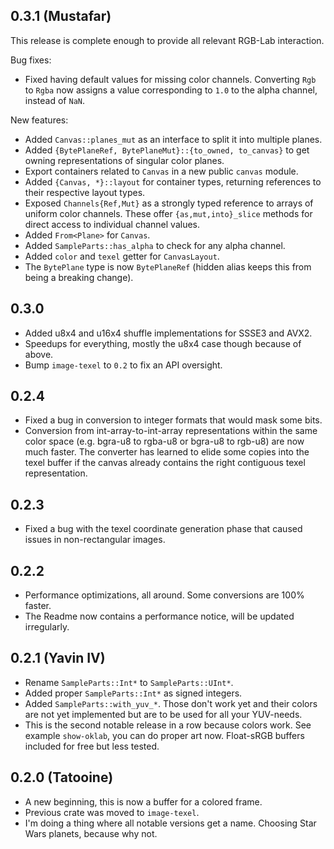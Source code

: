 ## 0.3.1 (Mustafar)

This release is complete enough to provide all relevant RGB-Lab interaction.

Bug fixes:
- Fixed having default values for missing color channels. Converting `Rgb` to
  `Rgba` now assigns a value corresponding to `1.0` to the alpha channel,
  instead of `NaN`.

New features:
- Added `Canvas::planes_mut` as an interface to split it into multiple planes.
- Added `{BytePlaneRef, BytePlaneMut}::{to_owned, to_canvas}` to get owning
  representations of singular color planes.
- Export containers related to `Canvas` in a new public `canvas` module.
- Added `{Canvas, *}::layout` for container types, returning references to
  their respective layout types.
- Exposed `Channels{Ref,Mut}` as a strongly typed reference to arrays of
  uniform color channels. These offer `{as,mut,into}_slice` methods for direct
  access to individual channel values.
- Added `From<Plane>` for `Canvas`.
- Added `SampleParts::has_alpha` to check for any alpha channel.
- Added `color` and `texel` getter for `CanvasLayout`.
- The `BytePlane` type is now `BytePlaneRef` (hidden alias keeps this from
  being a breaking change).


## 0.3.0

- Added u8x4 and u16x4 shuffle implementations for SSSE3 and AVX2.
- Speedups for everything, mostly the u8x4 case though because of above.
- Bump `image-texel` to `0.2` to fix an API oversight.

## 0.2.4

- Fixed a bug in conversion to integer formats that would mask some bits.
- Conversion from int-array-to-int-array representations within the same color
  space (e.g. bgra-u8 to rgba-u8 or bgra-u8 to rgb-u8) are now much faster. The
  converter has learned to elide some copies into the texel buffer if the
  canvas already contains the right contiguous texel representation.

## 0.2.3

- Fixed a bug with the texel coordinate generation phase that caused issues in
  non-rectangular images.

## 0.2.2

- Performance optimizations, all around. Some conversions are 100% faster.
- The Readme now contains a performance notice, will be updated irregularly.

## 0.2.1 (Yavin IV)

- Rename `SampleParts::Int*` to `SampleParts::UInt*`.
- Added proper `SampleParts::Int*` as signed integers.
- Added `SampleParts::with_yuv_*`. Those don't work yet and their colors are
  not yet implemented but are to be used for all your YUV-needs.
- This is the second notable release in a row because colors work. See example
  `show-oklab`, you can do proper art now. Float-sRGB buffers included for free
  but less tested.

## 0.2.0 (Tatooine)

- A new beginning, this is now a buffer for a colored frame.
- Previous crate was moved to `image-texel`.
- I'm doing a thing where all notable versions get a name. Choosing Star Wars
  planets, because why not.
